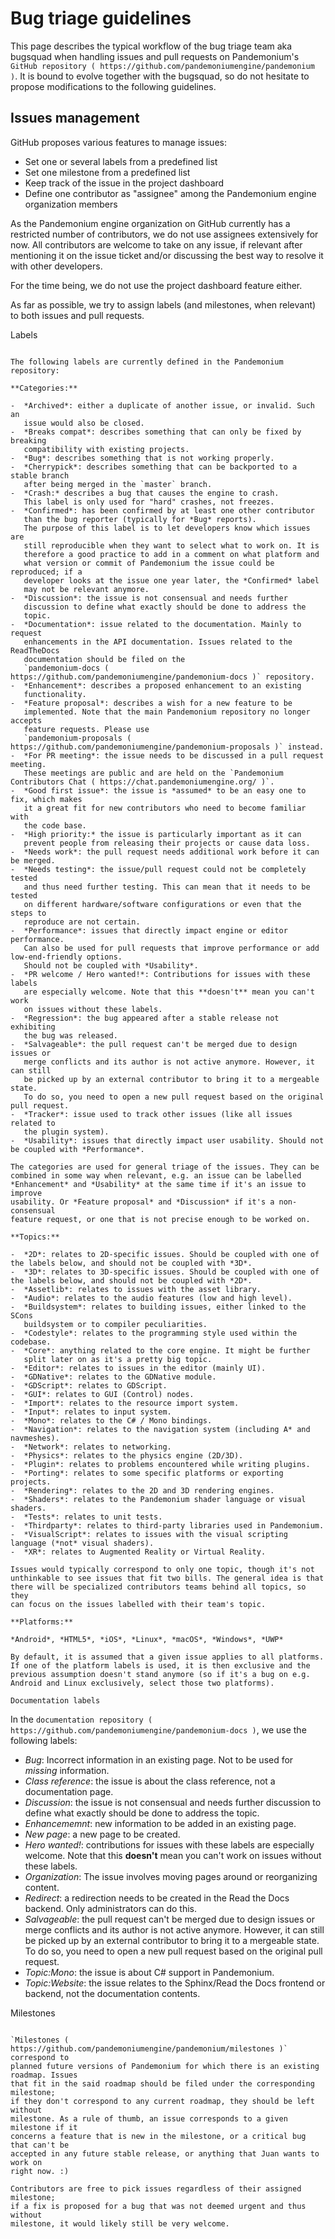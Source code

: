 

Bug triage guidelines
=====================

This page describes the typical workflow of the bug triage team aka
bugsquad when handling issues and pull requests on Pandemonium's
`GitHub repository ( https://github.com/pandemoniumengine/pandemonium )`.
It is bound to evolve together with the bugsquad, so do not
hesitate to propose modifications to the following guidelines.

Issues management
-----------------

GitHub proposes various features to manage issues:

-  Set one or several labels from a predefined list
-  Set one milestone from a predefined list
-  Keep track of the issue in the project dashboard
-  Define one contributor as "assignee" among the Pandemonium engine
   organization members

As the Pandemonium engine organization on GitHub currently has a restricted
number of contributors, we do not use assignees extensively for now. All
contributors are welcome to take on any issue, if relevant after mentioning
it on the issue ticket and/or discussing the best way to resolve it with
other developers.

For the time being, we do not use the project dashboard feature either.

As far as possible, we try to assign labels (and milestones, when relevant)
to both issues and pull requests.

Labels
~~~~~~

The following labels are currently defined in the Pandemonium repository:

**Categories:**

-  *Archived*: either a duplicate of another issue, or invalid. Such an
   issue would also be closed.
-  *Breaks compat*: describes something that can only be fixed by breaking
   compatibility with existing projects.
-  *Bug*: describes something that is not working properly.
-  *Cherrypick*: describes something that can be backported to a stable branch
   after being merged in the `master` branch.
-  *Crash:* describes a bug that causes the engine to crash.
   This label is only used for "hard" crashes, not freezes.
-  *Confirmed*: has been confirmed by at least one other contributor
   than the bug reporter (typically for *Bug* reports).
   The purpose of this label is to let developers know which issues are
   still reproducible when they want to select what to work on. It is
   therefore a good practice to add in a comment on what platform and
   what version or commit of Pandemonium the issue could be reproduced; if a
   developer looks at the issue one year later, the *Confirmed* label
   may not be relevant anymore.
-  *Discussion*: the issue is not consensual and needs further
   discussion to define what exactly should be done to address the
   topic.
-  *Documentation*: issue related to the documentation. Mainly to request
   enhancements in the API documentation. Issues related to the ReadTheDocs
   documentation should be filed on the
   `pandemonium-docs ( https://github.com/pandemoniumengine/pandemonium-docs )` repository.
-  *Enhancement*: describes a proposed enhancement to an existing
   functionality.
-  *Feature proposal*: describes a wish for a new feature to be
   implemented. Note that the main Pandemonium repository no longer accepts
   feature requests. Please use
   `pandemonium-proposals ( https://github.com/pandemoniumengine/pandemonium-proposals )` instead.
-  *For PR meeting*: the issue needs to be discussed in a pull request meeting.
   These meetings are public and are held on the `Pandemonium Contributors Chat ( https://chat.pandemoniumengine.org/ )`.
-  *Good first issue*: the issue is *assumed* to be an easy one to fix, which makes
   it a great fit for new contributors who need to become familiar with
   the code base.
-  *High priority:* the issue is particularly important as it can
   prevent people from releasing their projects or cause data loss.
-  *Needs work*: the pull request needs additional work before it can be merged.
-  *Needs testing*: the issue/pull request could not be completely tested
   and thus need further testing. This can mean that it needs to be tested
   on different hardware/software configurations or even that the steps to
   reproduce are not certain.
-  *Performance*: issues that directly impact engine or editor performance.
   Can also be used for pull requests that improve performance or add low-end-friendly options.
   Should not be coupled with *Usability*.
-  *PR welcome / Hero wanted!*: Contributions for issues with these labels
   are especially welcome. Note that this **doesn't** mean you can't work
   on issues without these labels.
-  *Regression*: the bug appeared after a stable release not exhibiting
   the bug was released.
-  *Salvageable*: the pull request can't be merged due to design issues or
   merge conflicts and its author is not active anymore. However, it can still
   be picked up by an external contributor to bring it to a mergeable state.
   To do so, you need to open a new pull request based on the original pull request.
-  *Tracker*: issue used to track other issues (like all issues related to
   the plugin system).
-  *Usability*: issues that directly impact user usability. Should not be coupled with *Performance*.

The categories are used for general triage of the issues. They can be
combined in some way when relevant, e.g. an issue can be labelled
*Enhancement* and *Usability* at the same time if it's an issue to improve
usability. Or *Feature proposal* and *Discussion* if it's a non-consensual
feature request, or one that is not precise enough to be worked on.

**Topics:**

-  *2D*: relates to 2D-specific issues. Should be coupled with one of the labels below, and should not be coupled with *3D*.
-  *3D*: relates to 3D-specific issues. Should be coupled with one of the labels below, and should not be coupled with *2D*.
-  *Assetlib*: relates to issues with the asset library.
-  *Audio*: relates to the audio features (low and high level).
-  *Buildsystem*: relates to building issues, either linked to the SCons
   buildsystem or to compiler peculiarities.
-  *Codestyle*: relates to the programming style used within the codebase.
-  *Core*: anything related to the core engine. It might be further
   split later on as it's a pretty big topic.
-  *Editor*: relates to issues in the editor (mainly UI).
-  *GDNative*: relates to the GDNative module.
-  *GDScript*: relates to GDScript.
-  *GUI*: relates to GUI (Control) nodes.
-  *Import*: relates to the resource import system.
-  *Input*: relates to input system.
-  *Mono*: relates to the C# / Mono bindings.
-  *Navigation*: relates to the navigation system (including A* and navmeshes).
-  *Network*: relates to networking.
-  *Physics*: relates to the physics engine (2D/3D).
-  *Plugin*: relates to problems encountered while writing plugins.
-  *Porting*: relates to some specific platforms or exporting projects.
-  *Rendering*: relates to the 2D and 3D rendering engines.
-  *Shaders*: relates to the Pandemonium shader language or visual shaders.
-  *Tests*: relates to unit tests.
-  *Thirdparty*: relates to third-party libraries used in Pandemonium.
-  *VisualScript*: relates to issues with the visual scripting language (*not* visual shaders).
-  *XR*: relates to Augmented Reality or Virtual Reality.

Issues would typically correspond to only one topic, though it's not
unthinkable to see issues that fit two bills. The general idea is that
there will be specialized contributors teams behind all topics, so they
can focus on the issues labelled with their team's topic.

**Platforms:**

*Android*, *HTML5*, *iOS*, *Linux*, *macOS*, *Windows*, *UWP*

By default, it is assumed that a given issue applies to all platforms.
If one of the platform labels is used, it is then exclusive and the
previous assumption doesn't stand anymore (so if it's a bug on e.g.
Android and Linux exclusively, select those two platforms).

Documentation labels
~~~~~~~~~~~~~~~~~~~~

In the `documentation repository ( https://github.com/pandemoniumengine/pandemonium-docs )`, we
use the following labels:

-  *Bug*: Incorrect information in an existing page. Not to be used for
   *missing* information.
-  *Class reference*: the issue is about the class reference, not a documentation page.
-  *Discussion*: the issue is not consensual and needs further
   discussion to define what exactly should be done to address the
   topic.
-  *Enhancememnt*: new information to be added in an existing page.
-  *New page*: a new page to be created.
-  *Hero wanted!*: contributions for issues with these labels
   are especially welcome. Note that this **doesn't** mean you can't work
   on issues without these labels.
-  *Organization*: The issue involves moving pages around or reorganizing content.
-  *Redirect*: a redirection needs to be created in the Read the Docs backend.
   Only administrators can do this.
-  *Salvageable*: the pull request can't be merged due to design issues or
   merge conflicts and its author is not active anymore. However, it can still
   be picked up by an external contributor to bring it to a mergeable state.
   To do so, you need to open a new pull request based on the original pull request.
-  *Topic:Mono*: the issue is about C# support in Pandemonium.
-  *Topic:Website*: the issue relates to the Sphinx/Read the Docs frontend or backend,
   not the documentation contents.

Milestones
~~~~~~~~~~

`Milestones ( https://github.com/pandemoniumengine/pandemonium/milestones )` correspond to
planned future versions of Pandemonium for which there is an existing roadmap. Issues
that fit in the said roadmap should be filed under the corresponding milestone;
if they don't correspond to any current roadmap, they should be left without
milestone. As a rule of thumb, an issue corresponds to a given milestone if it
concerns a feature that is new in the milestone, or a critical bug that can't be
accepted in any future stable release, or anything that Juan wants to work on
right now. :)

Contributors are free to pick issues regardless of their assigned milestone;
if a fix is proposed for a bug that was not deemed urgent and thus without
milestone, it would likely still be very welcome.
